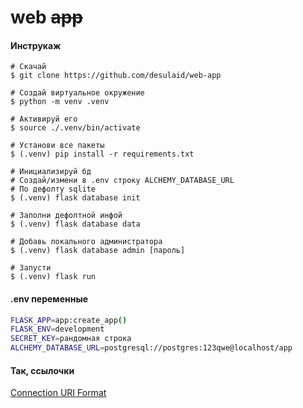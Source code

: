 # web ~~app~~

#### Инструкаж

```shell
# Скачай
$ git clone https://github.com/desulaid/web-app

# Создай виртуальное окружение
$ python -m venv .venv

# Активируй его
$ source ./.venv/bin/activate

# Установи все пакеты
$ (.venv) pip install -r requirements.txt

# Инициализируй бд
# Создай/измени в .env строку ALCHEMY_DATABASE_URL
# По дефолту sqlite
$ (.venv) flask database init

# Заполни дефолтной инфой
$ (.venv) flask database data

# Добавь локального администратора
$ (.venv) flask database admin [пароль]

# Запусти
$ (.venv) flask run
```

#### .env переменные

```bash
FLASK_APP=app:create_app()
FLASK_ENV=development
SECRET_KEY=рандомная строка
ALCHEMY_DATABASE_URL=postgresql://postgres:123qwe@localhost/app
```

#### Так, ссылочки

[Connection URI Format](https://flask-sqlalchemy.palletsprojects.com/en/2.x/config/#connection-uri-format)